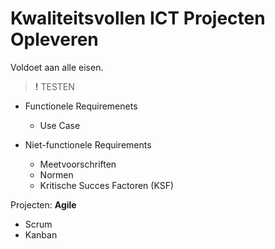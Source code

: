 <!--
title: Analyse II
-->

# Kwaliteitsvollen ICT Projecten Opleveren

Voldoet aan alle eisen.

> **!** TESTEN

- Functionele Requiremenets
    - Use Case

- Niet-functionele Requirements
    - Meetvoorschriften
    - Normen
    - Kritische Succes Factoren (KSF)

Projecten: **Agile**

- Scrum
- Kanban
